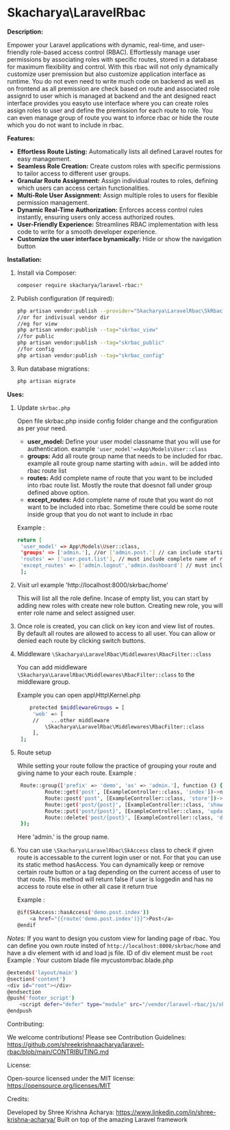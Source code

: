 # Skacharya\LaravelRbac

**Description:**

Empower your Laravel applications with dynamic, real-time, and user-friendly role-based access control (RBAC). Effortlessly manage user permissions by associating roles with specific routes, stored in a database for maximum flexibility and control. With this rbac will not only dynamically customize user premission but also customize application interface as runtime. You do not even need to write much code on backend as well as on frontend as all premission are check based on route and associated role assignrd to user which is managed at backend and the ant designed react interface provides you easyto use interface where you can create roles assign roles to user and define the premission for each route to role. You can even manage group of route you want to inforce rbac or hide the route which you do not want to include in rbac.

**Features:**

- **Effortless Route Listing:** Automatically lists all defined Laravel routes for easy management.
- **Seamless Role Creation:** Create custom roles with specific permissions to tailor access to different user groups.
- **Granular Route Assignment:** Assign individual routes to roles, defining which users can access certain functionalities.
- **Multi-Role User Assignment:** Assign multiple roles to users for flexible permission management.
- **Dynamic Real-Time Authorization:** Enforces access control rules instantly, ensuring users only access authorized routes.
- **User-Friendly Experience:** Streamlines RBAC implementation with less code to write for a smooth developer experience.
- **Customize the user interface bynamically:** Hide or show the navigation button 

**Installation:**

1. Install via Composer:

    ```bash
   composer require skacharya/laravel-rbac:*

2. Publish configuration (if required):

    ```bash
   php artisan vendor:publish --provider="Skacharya\LaravelRbac\SkRbacServiceProvider"
   //or for indivisual vendor dir
   //eg for view
   php artisan vendor:publish --tag="skrbac_view"
   //for public
   php artisan vendor:publish --tag="skrbac_public"
   //for config
   php artisan vendor:publish --tag="skrbac_config"
   ```

3. Run database migrations:

    ```bash
   php artisan migrate


**Uses:**

1. Update `skrbac.php`

   Open file skrbac.php inside config folder change and the configuration as per your need.

   - **user_model:**  Define your user model classname that you will use for authentication. example `'user_model'=>App\Models\User::class`
   - **groups:** Add all route group name that needs to be included for rbac. example all route group name starting with `admin.` will be added into rbac route list
   - **routes:** Add complete name of route that you want to be included into rbac route list. Mostly the route that doesnot fall under group defined above option.
   - **except_routes:** Add complete name of route that you want do not want to be included into rbac. Sometime there could be some route inside group that you do not want to include in rbac

   Example :
   ```bash
   return [
    'user_model' => App\Models\User::class,
    'groups' => ['admin.'], //or ['admin.post.'] // can include starting name of route
    'routes' => ['user.post.list'], // must include complete name of route
    'except_routes' => ['admin.logout','admin.dashboard'] // must include complete name of route
    ];

2. Visit url example 'http://localhost:8000/skrbac/home'

   This will list all the role define. Incase of empty list, you can start by adding new roles with create new role button.
   Creating new role, you will enter role name and select assigned user.

3. Once role is created, you can click on key icon and view list of routes. By default all routes are allowed to access to all user. You can allow or denied
   each route by clicking switch buttons.

4. Middleware `\Skacharya\LaravelRbac\Middlewares\RbacFilter::class`

   You can add middleware `\Skacharya\LaravelRbac\Middlewares\RbacFilter::class` to the middleware group. 
   
   Example you can open app\Http\Kernel.php 
   ```bash
       protected $middlewareGroups = [
        'web' => [
        //    ...other middleware
            \Skacharya\LaravelRbac\Middlewares\RbacFilter::class
        ],
    ];
    ```
5. Route setup

   While setting your route follow the practice of grouping your route and giving name to your each route.
   Example :
   ```bash
    Route::group(['prefix' => 'demo', 'as' => 'admin.'], function () {
            Route::get('post', [ExampleController::class, 'index'])->name("post.index");
            Route::post('post', [ExampleController::class, 'store'])->name("post.store");
            Route::get('post/{post}', [ExampleController::class, 'show'])->name("post.show");
            Route::put('post/{post}', [ExampleController::class, 'update'])->name("post.update");
            Route::delete('post/{post}', [ExampleController::class, 'delete'])->name("post.delete");
    });
    ```
    Here 'admin.' is the group name.

6. You can use `\Skacharya\LaravelRbac\SkAccess` class to check if given route is accessable to the current login user or not. For that you can use its static method hasAccess. You can dynamically keep or remove certain route button or a tag depending on the current access of user to that route. This method will return false if user is loggedin and has no access to route else in other all case it return true

    Example :
    ```bash
    @if(SkAccess::hasAccess('demo.post.index'))
        <a href="{{route('demo.post.index')}}">Post</a>
    @endif
    ```


*Notes:* If you want to design you custom view for landing page of rbac. You can define you own route insted of `http://localhost:8000/skrbac/home` and have a div element with id and load js file. ID of div element must be `root`
Example :
Your custom blade file mycustomrbac.blade.php
```bash
@extends('layout/main')
@section('content')
<div id="root"></div>
@endsection
@push('footer_script')
    <script defer="defer" type="module" src="/vendor/laravel-rbac/js/skrbac.js"></script>
@endpush
```
Contributing:

We welcome contributions! Please see Contribution Guidelines: https://github.com/shreekrishnaacharya/laravel-rbac/blob/main/CONTRIBUTING.md

License:

Open-source licensed under the MIT license: https://opensource.org/licenses/MIT

Credits:

Developed by Shree Krishna Acharya: https://www.linkedin.com/in/shree-krishna-acharya/
Built on top of the amazing Laravel framework
